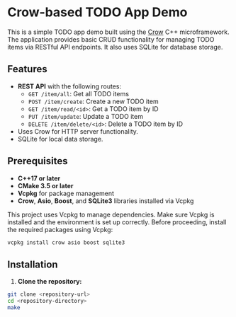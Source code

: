 # Crow-based TODO App Demo

This is a simple TODO app demo built using the [Crow](https://github.com/CrowCpp/Crow) C++ microframework. The application provides basic CRUD functionality for managing TODO items via RESTful API endpoints. It also uses SQLite for database storage.

## Features

* **REST API** with the following routes:
  + `GET /item/all`: Get all TODO items
  + `POST /item/create`: Create a new TODO item
  + `GET /item/read/<id>`: Get a TODO item by ID
  + `PUT /item/update`: Update a TODO item
  + `DELETE /item/delete/<id>`: Delete a TODO item by ID
* Uses Crow for HTTP server functionality.
* SQLite for local data storage.

## Prerequisites

* **C++17 or later**
* **CMake 3.5 or later**
* **Vcpkg** for package management
* **Crow**, **Asio**, **Boost**, and **SQLite3** libraries installed via Vcpkg

This project uses Vcpkg to manage dependencies. Make sure Vcpkg is installed and the environment is set up correctly.
Before proceeding, install the required packages using Vcpkg:

```bash
vcpkg install crow asio boost sqlite3
```

## Installation

1. **Clone the repository:**

```bash
git clone <repository-url>
cd <repository-directory>
make
```
